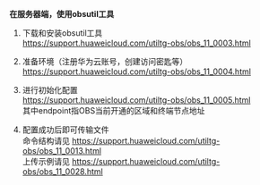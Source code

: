 __在服务器端，使用obsutil工具__ 
1. 下载和安装obsutil工具  
https://support.huaweicloud.com/utiltg-obs/obs_11_0003.html  

2. 准备环境（注册华为云账号，创建访问密匙等）  
https://support.huaweicloud.com/utiltg-obs/obs_11_0004.html  

3.  进行初始化配置  
https://support.huaweicloud.com/utiltg-obs/obs_11_0005.html  
其中endpoint指OBS当前开通的区域和终端节点地址  

4. 配置成功后即可传输文件  
命令结构请见 https://support.huaweicloud.com/utiltg-obs/obs_11_0013.html  
上传示例请见 https://support.huaweicloud.com/utiltg-obs/obs_11_0028.html  
